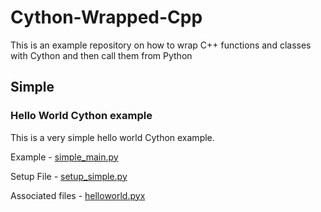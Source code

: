 # Cython-Wrapped-Cpp
This is an example repository on how to wrap C++ functions and classes with Cython and then call them from Python

## Simple
### Hello World Cython example
This is a very simple hello world Cython example.

Example - [simple_main.py](Examples/simple_main.py)

Setup File - [setup_simple.py](setup_Simple.py)

Associated files - [helloworld.pyx](Simple/helloworld.pyx)
